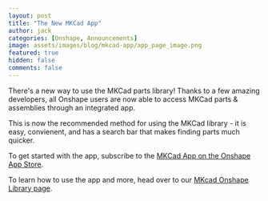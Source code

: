 ```yaml
---
layout: post
title: "The New MKCad App"
author: jack
categories: [Onshape, Announcements]
image: assets/images/blog/mkcad-app/app_page_image.png
featured: true
hidden: false
comments: false
---
```


There's a new way to use the MKCad parts library!
Thanks to a few amazing developers, all Onshape users are now able to access MKCad parts & assemblies through an integrated app.

This is now the recommended method for using the MKCad library - it is easy, convienent, and has a search bar that makes finding parts much quicker.

To get started with the app, subscribe to the <a target='_blank' rel="noopener noreferrer" href='https://appstore.onshape.com/apps/Manufacturers%20Models/2ZT7X5D646R3LM3ZND7LGBTYRVM4SVH6CDDGM6I=/description'>MKCad App on the Onshape App Store</a>.

To learn how to use the app and more, head over to our <a href="/cad-library">MKcad Onshape Library page</a>.

<!--
<div class="row justify-content-center">
    <div class="col-md-5 pr-5">
        <a href="/cad-library" class="mb-1 btn btn-primary btn-lg">Learn how to use the app</a>
    </div>
</div>
-->
